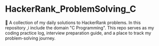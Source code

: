 # HackerRank_ProblemSolving_C
🚀 A collection of my daily solutions to HackerRank problems. In this repository ,i include the domain "C Programming". This repo serves as my coding practice log, interview preparation guide, and a place to track my problem-solving journey.
